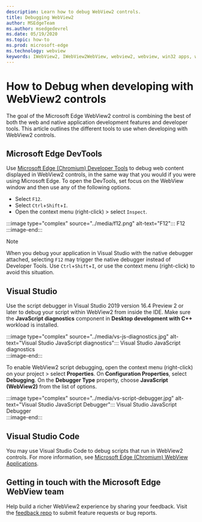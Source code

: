 ```yaml
---
description: Learn how to debug WebView2 controls.
title: Debugging WebView2
author: MSEdgeTeam
ms.author: msedgedevrel
ms.date: 05/19/2020
ms.topic: how-to
ms.prod: microsoft-edge
ms.technology: webview
keywords: IWebView2, IWebView2WebView, webview2, webview, win32 apps, win32, edge, ICoreWebView2, ICoreWebView2Host, browser control, edge html
---
```


# How to Debug when developing with WebView2 controls  

The goal of the Microsoft Edge WebView2 control is combining the best of both the web and native application development features and developer tools.  This article outlines the different tools to use when developing with WebView2 controls.  

## Microsoft Edge DevTools  

Use [Microsoft Edge (Chromium) Developer Tools](/microsoft-edge/devtools-guide-chromium) to debug web content displayed in WebView2 controls, in the same way that you would if you were using Microsoft Edge.  To open the DevTools, set focus on the WebView window and then use any of the following options.  
*   Select `F12`.  
*   Select `Ctrl`+`Shift`+`I`.  
*   Open the context menu \(right-click\) > select `Inspect`.  

:::image type="complex" source="../media/f12.png" alt-text="F12":::
   F12  
:::image-end:::  

> [!NOTE]
> When you debug your application in Visual Studio with the native debugger attached, selecting `F12` may trigger the native debugger instead of Developer Tools.  Use `Ctrl`+`Shift`+`I`, or use the context menu \(right-click\) to avoid this situation.  

## Visual Studio  

Use the script debugger in Visual Studio 2019 version 16.4 Preview 2 or later to debug your script within WebView2 from inside the IDE.  Make sure the **JavaScript diagnostics** component in **Desktop development with C++** workload is installed.  

:::image type="complex" source="../media/vs-js-diagnostics.jpg" alt-text="Visual Studio JavaScript diagnostics":::
   Visual Studio JavaScript diagnostics  
:::image-end:::  

<!--todo: Please update the image to use a red rectangle to outline the portion of the screen to highlight  -->  

To enable WebView2 script debugging, open the context menu \(right-click\) on your project > select **Properties**.  On **Configuration Properties**, select **Debugging**.  On the **Debugger Type** property, choose **JavaScript (WebView2)** from the list of options. 

:::image type="complex" source="../media/vs-script-debugger.jpg" alt-text="Visual Studio JavaScript Debugger":::
   Visual Studio JavaScript Debugger  
:::image-end:::  

<!--todo: Please update the image to use a red rectangle to outline the portion of the screen to highlight  -->  

## Visual Studio Code  

You may use Visual Studio Code to debug scripts that run in WebView2 controls.  For more information, see [Microsoft Edge (Chromium) WebView Applications](https://github.com/microsoft/vscode-edge-debug2/blob/master/README.md#microsoft-edge-chromium-webview-applications).  

<!--todo:  add See also heading  -->  

## Getting in touch with the Microsoft Edge WebView team  

Help build a richer WebView2 experience by sharing your feedback.  Visit the [feedback repo](https://aka.ms/webviewfeedback) to submit feature requests or bug reports.  
